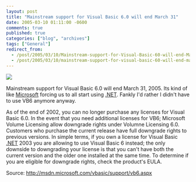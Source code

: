 ```yaml
---
layout: post
title: "Mainstream support for Visual Basic 6.0 will end March 31"
date: 2005-03-10 01:11:00 -0600
comments: true
published: true
categories: ["blog", "archives"]
tags: ["General"]
redirect_from: 
  - /post/2005/03/10/Mainstream-support-for-Visual-Basic-60-will-end-March-31
  - /post/2005/03/10/mainstream-support-for-visual-basic-60-will-end-march-31
---
```

<!-- more -->
<P><IMG src="/Blog/images/14/r_img_VB_lifecycle_large2.gif" align=left></P>
<P>&nbsp;</P>
<P>Mainstream support for Visual Basic 6.0 will end March 31, 2005. Its kind of like <A title=Microsoft href="http://microsoft.com/" target=_blank>Microsoft</A> forcing us to all start using <A title=.NET href="http://www.microsoft.com/net/" target=_blank>.NET</A>. Fankly I'd rather I didn't have to use VB6 anymore anyway.</P>
<P>As of the end of 2002, you can no longer purchase any licenses for Visual Basic 6.0. In the event that you need additional licenses for VB6; Microsoft Volume Licensing allow downgrade rights under Volumne Licensing 6.0. Customers who purchase the current release have full downgrade rights to previous versions. In simple terms, if you own a license for Visual Basic <A title=.NET href="http://www.microsoft.com/net/" target=_blank>.NET</A> 2003 you are allowing to use Visual Basic 6 instead; the only downside to downgrading your license is that you can't have both the current&nbsp;version and the older one installed at the same time.&nbsp;To determine if you are eligible for downgrade rights, check the product's EULA.</P>
<P>Source: <A href="http://msdn.microsoft.com/vbasic/support/vb6.aspx">http://msdn.microsoft.com/vbasic/support/vb6.aspx</A></P>
